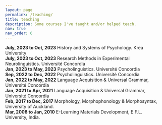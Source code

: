 ```yaml
---
layout: page
permalink: /teaching/
title: teaching
description: Some courses I've taught and/or helped teach.
nav: true
nav_order: 6
---
```


**July, 2023 to Oct, 2023** History and Systems of Psychology. Krea University<br>
**July, 2023 to Oct, 2023** Research Methods in Experimental Neurolinguistics. Université Concordia<br>
**Jan, 2023 to May, 2023** Psycholinguistics. Université Concordia<br>
**Sep, 2022 to Dec, 2022** Psycholinguistics. Université Concordia<br>
**Jan, 2022 to May, 2022** Language Acquisition & Universal Grammar, Université Concordia<br>
**Jan, 2021 to Apr, 2021** Language Acquisition & Universal Grammar, Université Concordia<br>
**Feb, 2017 to Dec, 2017** Morphology, Morphophonology & Morphosyntax, University of Auckland.<br>
**Mar, 2008 to Jan, 2010** E-Learning Materials Development, E.F.L. University, India.<br>

